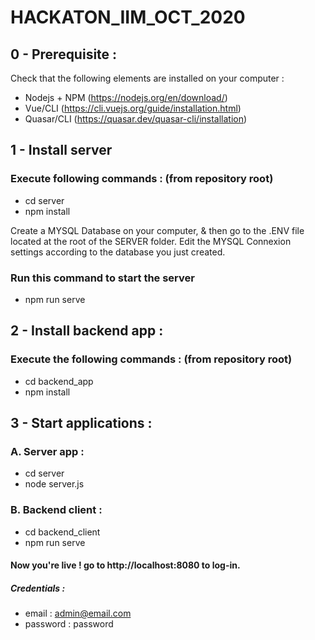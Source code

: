 # HACKATON_IIM_OCT_2020

## 0 - Prerequisite :
Check that the following elements are installed on your computer :
* Nodejs + NPM (https://nodejs.org/en/download/)
* Vue/CLI (https://cli.vuejs.org/guide/installation.html)
* Quasar/CLI (https://quasar.dev/quasar-cli/installation)

## 1 - Install server 

### Execute following commands : (from repository root)
* cd server
* npm install

Create a MYSQL Database on your computer, & then go to the .ENV file located at the root of the SERVER folder. Edit the MYSQL Connexion settings according to the database you just created.

### Run this command to start the server
* npm run serve 

## 2 - Install backend app :

### Execute the following commands : (from repository root)
* cd backend_app
* npm install

## 3 - Start applications :

### A. Server app :
* cd server
* node server.js

### B. Backend client :
* cd backend_client
* npm run serve

#### Now you're live ! go to http://localhost:8080 to log-in.
##### Credentials :
* email : admin@email.com
* password : password
